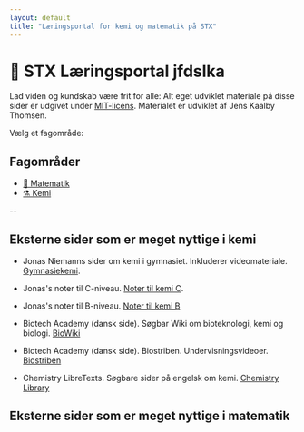 ```yaml
---
layout: default
title: "Læringsportal for kemi og matematik på STX"
---
```


# 📘 STX Læringsportal jfdslka

Lad viden og kundskab være frit for alle: Alt eget udviklet materiale på disse sider er udgivet under [MIT-licens](https://opensource.org/licenses/MIT). Materialet er udviklet af Jens Kaalby Thomsen.

Vælg et fagområde:

## Fagområder

- [📐 Matematik](./matematik/index.html)
- [⚗️ Kemi](./kemi/index.html)

-- 

## Eksterne sider som er meget nyttige i kemi
- Jonas Niemanns sider om kemi i gymnasiet. Inkluderer videomateriale. [Gymnasiekemi](https://www.gymnasiekemi.com/).

- Jonas's noter til C-niveau. [Noter til kemi C](https://www.gymnasiekemi.com/uploads/9/3/4/8/93484852/noter_-_kemi_c_-_jonas_niemann_-_1.4.pdf).

- Jonas's noter til B-niveau. [Noter til kemi B](https://www.gymnasiekemi.com/ressourcer-kemi-b.html)

- Biotech Academy (dansk side). Søgbar Wiki om bioteknologi, kemi og biologi. [BioWiki](https://www.biotechacademy.dk/undervisning/ordliste-indeks/)

- Biotech Academy (dansk side). Biostriben. Undervisningsvideoer. [Biostriben](https://www.biotechacademy.dk/e-learning/biostriben/gymnasie/)

- Chemistry LibreTexts. Søgbare sider på engelsk om kemi. [Chemistry Library](https://chem.libretexts.org/)

## Eksterne sider som er meget nyttige i matematik

